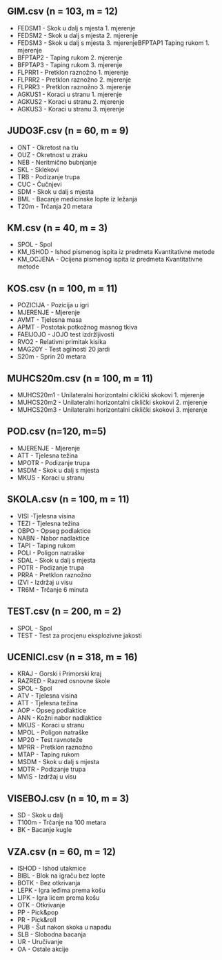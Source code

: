 ## GIM.csv (n = 103, m = 12)
- FEDSM1 - Skok u dalj s mjesta 1. mjerenje
- FEDSM2 - Skok u dalj s mjesta 2. mjerenje
- FEDSM3 - Skok u dalj s mjesta 3. mjerenjeBFPTAP1	Taping rukom 1. mjerenje
- BFPTAP2 - Taping rukom 2. mjerenje
- BFPTAP3 - Taping rukom 3. mjerenje
- FLPRR1 - Pretklon raznožno 1. mjerenje
- FLPRR2 - Pretklon raznožno 2. mjerenje
- FLPRR3 - Pretklon raznožno 3. mjerenje
- AGKUS1 - Koraci u stranu 1. mjerenje
- AGKUS2 - Koraci u stranu 2. mjerenje
- AGKUS3 - Koraci u stranu 3. mjerenje

## JUDO3F.csv (n = 60, m = 9)
- ONT - Okretost na tlu
- OUZ - Okretnost u zraku
- NEB - Neritmično bubnjanje
- SKL - Sklekovi
- TRB - Podizanje trupa
- CUC - Čučnjevi
- SDM - Skok u dalj s mjesta
- BML - Bacanje medicinske lopte iz ležanja
- T20m - Trčanja 20 metara

## KM.csv (n = 40, m = 3)
- SPOL - Spol
- KM_ISHOD - Ishod pismenog ispita iz predmeta Kvantitativne metode
- KM_OCJENA - Ocijena pismenog ispita iz predmeta Kvantitativne metode

## KOS.csv (n = 100, m = 11)
- POZICIJA - Pozicija u igri
- MJERENJE - Mjerenje
- AVMT - Tjelesna masa
- APMT - Postotak potkožnog masnog tkiva
- FAEIJOJO - JOJO test izdržljivosti
- RVO2 - Relativni primitak kisika
- MAG20Y - Test agilnosti 20 jardi
- S20m - Sprin 20 metara

## MUHCS20m.csv (n = 100, m = 11)
- MUHCS20m1 - Unilateralni horizontalni ciklički skokovi 1. mjerenje
- MUHCS20m2 - Unilateralni horizontalni ciklički skokovi 2. mjerenje
- MUHCS20m3 - Unilateralni horizontalni ciklički skokovi 3. mjerenje

## POD.csv (n=120, m=5)
- MJERENJE - Mjerenje
- ATT - Tjelesna težina
- MPOTR - Podizanje trupa
- MSDM - Skok u dalj s mjesta
- MKUS - Koraci u stranu

## SKOLA.csv (n = 100, m = 11)
- VISI -Tjelesna visina
- TEZI - Tjelesna težina
- OBPO - Opseg podlaktice
- NABN - Nabor nadlaktice
- TAPI - Taping rukom
- POLI - Poligon natraške
- SDAL - Skok u dalj s mjesta
- POTR - Podizanje trupa
- PRRA - Pretklon raznožno
- IZVI - Izdržaj u visu
- TR6M - Trčanje 6 minuta

## TEST.csv (n = 200, m = 2)
- SPOL - Spol 
- TEST - Test za procjenu eksplozivne jakosti

## UCENICI.csv (n = 318, m = 16)
- KRAJ - Gorski i Primorski kraj
- RAZRED - Razred osnovne škole
- SPOL - Spol
- ATV - Tjelesna visina
- ATT - Tjelesna težina
- AOP - Opseg podlaktice
- ANN - Kožni nabor nadlaktice
- MKUS - Koraci u stranu
- MPOL - Poligon natraške
- MP20 - Test ravnoteže
- MPRR - Pretklon raznožno
- MTAP - Taping rukom
- MSDM - Skok u dalj s mjesta
- MDTR - Podizanje trupa
- MVIS - Izdržaj u visu

## VISEBOJ.csv (n = 10, m = 3)
- SD - Skok u dalj
- T100m - Trčanje na 100 metara
- BK - Bacanje kugle

## VZA.csv (n = 60, m = 12)
- ISHOD - Ishod utakmice
- BIBL - Blok na igraču bez lopte
- BOTK - Bez otkrivanja
- LEPK - Igra leđima prema košu
- LIPK - Igra licem prema košu
- OTK - Otkrivanje
- PP - Pick&pop
- PR - Pick&roll
- PUB - Šut nakon skoka u napadu
- SLB - Slobodna bacanja
- UR - Uručivanje
- OA - Ostale akcije




